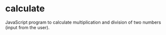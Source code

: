# calculate
JavaScript program to calculate multiplication and division of two numbers (input from the user).
